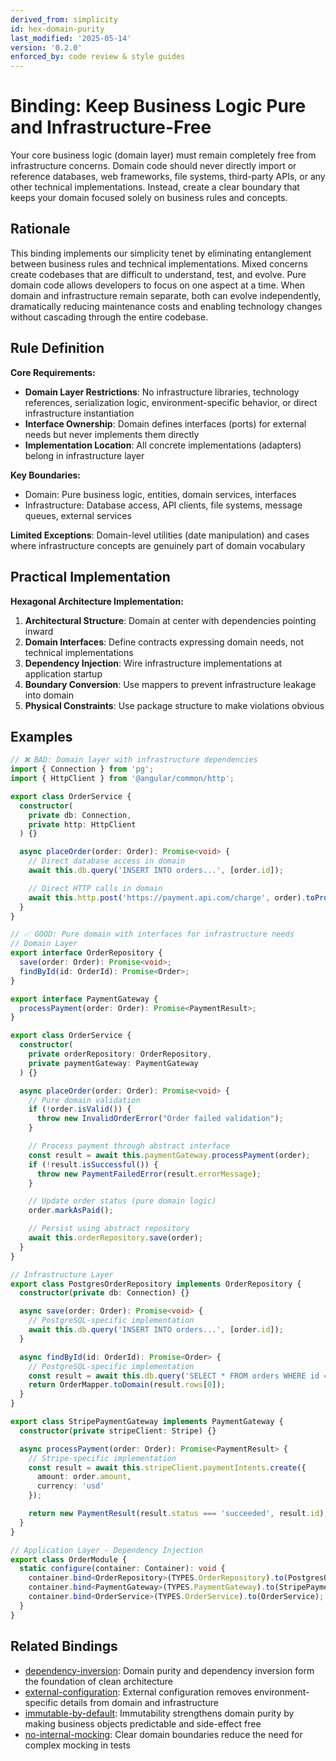 ```yaml
---
derived_from: simplicity
id: hex-domain-purity
last_modified: '2025-05-14'
version: '0.2.0'
enforced_by: code review & style guides
---
```

# Binding: Keep Business Logic Pure and Infrastructure-Free

Your core business logic (domain layer) must remain completely free from infrastructure concerns. Domain code should never directly import or reference databases, web frameworks, file systems, third-party APIs, or any other technical implementations. Instead, create a clear boundary that keeps your domain focused solely on business rules and concepts.

## Rationale

This binding implements our simplicity tenet by eliminating entanglement between business rules and technical implementations. Mixed concerns create codebases that are difficult to understand, test, and evolve. Pure domain code allows developers to focus on one aspect at a time. When domain and infrastructure remain separate, both can evolve independently, dramatically reducing maintenance costs and enabling technology changes without cascading through the entire codebase.

## Rule Definition

**Core Requirements:**

- **Domain Layer Restrictions**: No infrastructure libraries, technology references, serialization logic, environment-specific behavior, or direct infrastructure instantiation
- **Interface Ownership**: Domain defines interfaces (ports) for external needs but never implements them directly
- **Implementation Location**: All concrete implementations (adapters) belong in infrastructure layer

**Key Boundaries:**
- Domain: Pure business logic, entities, domain services, interfaces
- Infrastructure: Database access, API clients, file systems, message queues, external services

**Limited Exceptions**: Domain-level utilities (date manipulation) and cases where infrastructure concepts are genuinely part of domain vocabulary

## Practical Implementation

**Hexagonal Architecture Implementation:**

1. **Architectural Structure**: Domain at center with dependencies pointing inward
2. **Domain Interfaces**: Define contracts expressing domain needs, not technical implementations
3. **Dependency Injection**: Wire infrastructure implementations at application startup
4. **Boundary Conversion**: Use mappers to prevent infrastructure leakage into domain
5. **Physical Constraints**: Use package structure to make violations obvious

## Examples

```typescript
// ❌ BAD: Domain layer with infrastructure dependencies
import { Connection } from 'pg';
import { HttpClient } from '@angular/common/http';

export class OrderService {
  constructor(
    private db: Connection,
    private http: HttpClient
  ) {}

  async placeOrder(order: Order): Promise<void> {
    // Direct database access in domain
    await this.db.query('INSERT INTO orders...', [order.id]);

    // Direct HTTP calls in domain
    await this.http.post('https://payment.api.com/charge', order).toPromise();
  }
}

// ✅ GOOD: Pure domain with interfaces for infrastructure needs
// Domain Layer
export interface OrderRepository {
  save(order: Order): Promise<void>;
  findById(id: OrderId): Promise<Order>;
}

export interface PaymentGateway {
  processPayment(order: Order): Promise<PaymentResult>;
}

export class OrderService {
  constructor(
    private orderRepository: OrderRepository,
    private paymentGateway: PaymentGateway
  ) {}

  async placeOrder(order: Order): Promise<void> {
    // Pure domain validation
    if (!order.isValid()) {
      throw new InvalidOrderError("Order failed validation");
    }

    // Process payment through abstract interface
    const result = await this.paymentGateway.processPayment(order);
    if (!result.isSuccessful()) {
      throw new PaymentFailedError(result.errorMessage);
    }

    // Update order status (pure domain logic)
    order.markAsPaid();

    // Persist using abstract repository
    await this.orderRepository.save(order);
  }
}

// Infrastructure Layer
export class PostgresOrderRepository implements OrderRepository {
  constructor(private db: Connection) {}

  async save(order: Order): Promise<void> {
    // PostgreSQL-specific implementation
    await this.db.query('INSERT INTO orders...', [order.id]);
  }

  async findById(id: OrderId): Promise<Order> {
    // PostgreSQL-specific implementation
    const result = await this.db.query('SELECT * FROM orders WHERE id = $1', [id]);
    return OrderMapper.toDomain(result.rows[0]);
  }
}

export class StripePaymentGateway implements PaymentGateway {
  constructor(private stripeClient: Stripe) {}

  async processPayment(order: Order): Promise<PaymentResult> {
    // Stripe-specific implementation
    const result = await this.stripeClient.paymentIntents.create({
      amount: order.amount,
      currency: 'usd'
    });

    return new PaymentResult(result.status === 'succeeded', result.id);
  }
}

// Application Layer - Dependency Injection
export class OrderModule {
  static configure(container: Container): void {
    container.bind<OrderRepository>(TYPES.OrderRepository).to(PostgresOrderRepository);
    container.bind<PaymentGateway>(TYPES.PaymentGateway).to(StripePaymentGateway);
    container.bind<OrderService>(TYPES.OrderService).to(OrderService);
  }
}
```

## Related Bindings

- [dependency-inversion](../../docs/bindings/core/dependency-inversion.md): Domain purity and dependency inversion form the foundation of clean architecture
- [external-configuration](../../docs/bindings/core/external-configuration.md): External configuration removes environment-specific details from domain and infrastructure
- [immutable-by-default](../../docs/bindings/core/immutable-by-default.md): Immutability strengthens domain purity by making business objects predictable and side-effect free
- [no-internal-mocking](../../docs/bindings/core/no-internal-mocking.md): Clear domain boundaries reduce the need for complex mocking in tests
